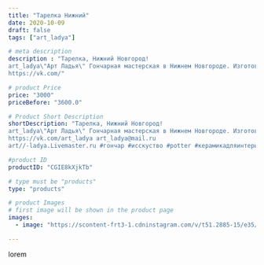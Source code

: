 ```yaml
---
title: "Тарелка Нижний"
date: 2020-10-09
draft: false
tags: ["art_ladya"]

# meta description
description : "Тарелка, Нижний Новгород! 
art_ladya\"Арт Ладья\" Гончарная мастерская в Нижнем Новгороде. Изготовление керамики и мастер//-классы по обучению. 
https://vk.com/"

# product Price
price: "3000"
priceBefore: "3600.0"

# Product Short Description
shortDescription: "Тарелка, Нижний Новгород! 
art_ladya\"Арт Ладья\" Гончарная мастерская в Нижнем Новгороде. Изготовление керамики и мастер//-классы по обучению. 
https://vk.com/art_ladya art_ladya@mail.ru 
art//-ladya.Livemaster.ru #гончар #исскуство #potter #керамикадляинтерьера #керамикаручнаяработа #гончарнаямастерская #сувениры #handmade #посудаизглины #керамика #гончарнаяпосуда #эксклюзивнаякерамика #dishes #decor #ceramicar #сувенир #claygoods #площадьминина #earthenware #ceramic #design #restaurant #ceramicart #нижнийновгород #авторскаякерамика #bowl #dish #тарелка #plate"

#product ID
productID: "CGIE8kXjkTb"

# type must be "products"
type: "products"

# product Images
# first image will be shown in the product page
images:
  - image: "https://scontent-frt3-1.cdninstagram.com/v/t51.2885-15/e35/120844648_780390299481414_7554157536312726446_n.jpg?_nc_ht=scontent-frt3-1.cdninstagram.com&_nc_cat=106&_nc_ohc=RUvm5r7YPJYAX-Ctde7&edm=APU89FABAAAA&ccb=7-4&oh=5199217b60c987b7d2450aaed75a3c5a&oe=612C2034&_nc_sid=86f79a&ig_cache_key=MjQxNjIwMjk1NDQ4ODgyNTA1MQ%3D%3D.2-ccb7-4"

---
```

lorem
